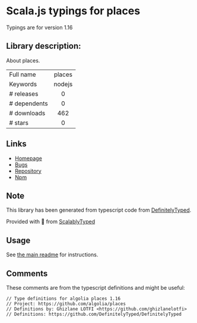 
# Scala.js typings for places

Typings are for version 1.16

## Library description:
About places.

|                    |                 |
| ------------------ | :-------------: |
| Full name          | places |
| Keywords           | nodejs |
| # releases         | 0 |
| # dependents       | 0 |
| # downloads        | 462 |
| # stars            | 0 |

## Links
- [Homepage](https://github.com/sandro-pasquali/places#readme)
- [Bugs](https://github.com/sandro-pasquali/places/issues)
- [Repository](https://github.com/sandro-pasquali/places)
- [Npm](https://www.npmjs.com/package/places)
    


## Note
This library has been generated from typescript code from [DefinitelyTyped](https://definitelytyped.org).

Provided with :purple_heart: from [ScalablyTyped](https://github.com/oyvindberg/ScalablyTyped)

## Usage
See [the main readme](../../readme.md) for instructions.

## Comments

These comments are from the typescript definitions and might be useful:
```
// Type definitions for algolia places 1.16
// Project: https://github.com/algolia/places
// Definitions by: Ghizlane LOTFI <https://github.com/ghizlanelotfi>
// Definitions: https://github.com/DefinitelyTyped/DefinitelyTyped

```

